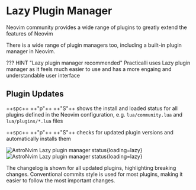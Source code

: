 # Lazy Plugin Manager

Neovim community provides a wide range of plugins to greatly extend the features of Neovim

There is a wide range of plugin managers too, including a built-in plugin manager in Neovim.


??? HINT "Lazy plugin manager recommended"
    Practicalli uses Lazy plugin manager as it feels much easier to use and has a more engaing and understandable user interface


## Plugin Updates

++spc++ ++"p"++ ++"S"++ shows the install and loaded status for all plugins defined in the Neovim configuration, e.g. `lua/community.lua` and `lua/plugins/*.lua` files

++spc++ ++"p"++ ++"S"++ checks for updated plugin versions and automatically installs them

![AstroNvim Lazy plugin manager status](https://github.com/practicalli/graphic-design/blob/live/editors/neovim/astronvim/astronvim-lazy-installed-after-config-update.png?raw=true#only-light){loading=lazy}
![AstroNvim Lazy plugin manager status](https://github.com/practicalli/graphic-design/blob/live/editors/neovim/astronvim/astronvim-lazy-installed-after-config-update.png?raw=true#only-dark){loading=lazy}

The changelog is shown for all updated plugins, highlighting breaking changes.  Conventional commits style is used for most plugins, making it easier to follow the most important changes.
